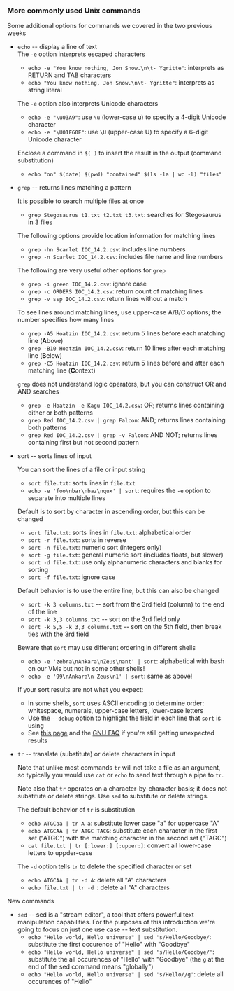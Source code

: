 

### More commonly used Unix commands

Some additional options for commands we covered in the two previous weeks

* `echo` -- display a line of text   
  The `-e` option interprets escaped characters   
    - `echo -e "You know nothing, Jon Snow.\n\t- Ygritte"`: interprets as RETURN and TAB characters   
    - `echo "You know nothing, Jon Snow.\n\t- Ygritte"`: interprets as string literal
  
  The `-e` option also interprets Unicode characters   
    - `echo -e "\u03A9"`: use `\u` (lower-case u) to specify a 4-digit Unicode character 
    - `echo -e "\U01F60E"`: use `\U` (upper-case U) to specify a 6-digit Unicode character
  
  Enclose a command in `$( )` to insert the result in the output (command substitution)  
    - `echo "on" $(date) $(pwd) "contained" $(ls -la | wc -l) "files"`   

* `grep` -- returns lines matching a pattern
  
  It is possible to search multiple files at once   
  - `grep Stegosaurus t1.txt t2.txt t3.txt`: searches for Stegosaurus in 3 files
     
  The following options provide location information for matching lines   
  - `grep -hn Scarlet IOC_14.2.csv`: includes line numbers   
  - `grep -n Scarlet IOC_14.2.csv`:	includes file name and line numbers
    
  The following are very useful other options for `grep`
  - `grep -i green IOC_14.2.csv`: ignore case
  - `grep -c ORDERS IOC_14.2.csv`: return count of matching lines
  - `grep -v ssp IOC_14.2.csv`: return lines without a match
    
  To see lines around matching lines, use upper-case A/B/C options; the number specifies how many lines
  - `grep -A5 Hoatzin IOC_14.2.csv`: return 5 lines before each matching line (**A**bove)
  - `grep -B10 Hoatzin IOC_14.2.csv`: return 10 lines after each matching line (**B**elow)
  - `grep -C5 Hoatzin IOC_14.2.csv`: return 5 lines before and after each matching line (**C**ontext)
    
  `grep` does not understand logic operators, but you can construct OR and AND searches
  - `grep -e Hoatzin -e Kagu IOC_14.2.csv`: OR; returns lines containing either or both patterns
  - `grep Red IOC_14.2.csv | grep Falcon`: AND; returns lines containing both patterns
  - `grep Red IOC_14.2.csv | grep -v Falcon`: AND NOT; returns lines containing first but not second pattern
 
* sort -- sorts lines of input
  
  You can sort the lines of a file or input string
  - `sort file.txt`: sorts lines in `file.txt`
  - `echo -e 'foo\nbar\nbaz\nqux' | sort`: requires the `-e` option to separate into multiple lines 

  Default is to sort by character in ascending order, but this can be changed  
  - `sort file.txt`: sorts lines in `file.txt`: alphabetical order
  - `sort -r file.txt`: sorts in reverse
  - `sort -n file.txt`: numeric sort (integers only)
  - `sort -g file.txt`: general numeric sort (includes floats, but slower)
  - `sort -d file.txt`: use only alphanumeric characters and blanks for sorting
  - `sort -f file.txt`: ignore case

  Default behavior is to use the entire line, but this can also be changed
  - `sort -k 3 columns.txt` -- sort from the 3rd field (column) to the end of the line
  - `sort -k 3,3 columns.txt` -- sort on the 3rd field only
  - `sort -k 5,5 -k 3,3 columns.txt` -- sort on the 5th field, then break ties with the 3rd field
 
  Beware that `sort` may use different ordering in different shells  
  - `echo -e 'zebra\nAnkara\nZeus\nant' | sort`: alphabetical with bash on our VMs but not in some other shells!
  - `echo -e '99\nAnkara\n Zeus\n1' | sort`: same as above!
 
  If your sort results are not what you expect:
  - In some shells, `sort` uses ASCII encoding to determine order: whitespace, numerals, upper-case letters, lower-case letters
  - Use the `--debug` option to highlight the field in each line that `sort` is using
  - See [this page](./unexpected-sorting.md) and the [GNU FAQ](https://www.gnu.org/software/coreutils/faq/coreutils-faq.html#Sort-does-not-sort-in-normal-order_0021) if you're still getting unexpected results
 
* `tr` -- translate (substitute) or delete characters in input

  Note that unlike most commands `tr` will not take a file as an argument, so typically you would use `cat` or `echo` to send text through a pipe to `tr`.

  Note also that `tr` operates on a character-by-character basis; it does not substitute or delete strings. Use `sed` to substitute or delete strings.

  The default behavior of `tr` is substitution 
  - `echo ATGCaa | tr A a`: substitute lower case "a" for uppercase "A"
  - `echo ATGCAA | tr ATGC TACG`: substitute each character in the first set ("ATGC") with the matching character in the second set ("TAGC")
  - `cat file.txt | tr [:lower:] [:upper:]`: convert all lower-case letters to uppder-case 

  The `-d` option tells `tr` to delete the specified character or set
  - `echo ATGCAA | tr -d A`: delete all "A" characters
  - `echo file.txt | tr -d `: delete all "A" characters
 
 
New commands

* `sed` -- sed is a "stream editor", a tool that offers powerful text manipulation capabilities.  For the purposes of this introduction we're going to focus on just one use case -- text substitution.
  - `echo "Hello world, Hello universe" | sed 's/Hello/Goodbye/`: substitute the first occurence of "Hello" with "Goodbye"
  - `echo "Hello world, Hello universe" | sed 's/Hello/Goodbye/'`: substitute the all occurences of "Hello" with "Goodbye" (the `g` at the end of the sed command means "globally")
  - `echo "Hello world, Hello universe" | sed 's/Hello//g'`: delete all occurences of "Hello"

